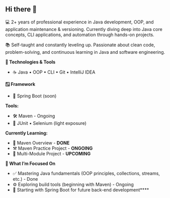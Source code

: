 ## Hi there 👋

💻 2+ years of professional experience in Java development, OOP, and application maintenance & versioning. 
   Currently diving deep into Java core concepts, CLI applications, and automation through hands-on projects.

📚 Self-taught and constantly leveling up. 
   Passionate about clean code, problem-solving, and continuous learning in Java and software engineering.

**🔧 Technologies & Tools**
 - ☕ Java • OOP • CLI • Git • IntelliJ IDEA

**🪟 Framework**
 - 🍃 Spring Boot (soon)

**Tools:**
 - 🛠️ Maven - Ongoing
 - 🧪 JUnit • Selenium (light exposure)

**Currently Learning:**
 - 🚀 Maven Overview - **DONE**
 - ⚒️ Maven Practice Project - **ONGOING**
 - 📖 Multi-Module Project - **UPCOMING**

**🎯 What I’m Focused On**
 - ✅ Mastering Java fundamentals (OOP principles, collections, streams, etc.) - Done
 - ⚙️ Exploring build tools (beginning with Maven) - Ongoing
 - 🌱 Starting with Spring Boot for future back-end development****
